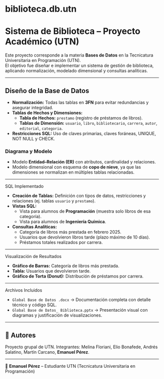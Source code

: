 ﻿# biblioteca.db.utn
# Sistema de Biblioteca – Proyecto Académico (UTN)

Este proyecto corresponde a la materia **Bases de Datos** en la Tecnicatura Universitaria en Programación (UTN).  
El objetivo fue diseñar e implementar un sistema de gestión de biblioteca, aplicando normalización, modelado dimensional y consultas analíticas.

---

##  Diseño de la Base de Datos
- **Normalización:** Todas las tablas en **3FN** para evitar redundancias y asegurar integridad.
- **Tablas de Hechos y Dimensiones:**
  - **Tabla de Hechos:** `prestamo` (registro de préstamos de libros).
  - **Tablas de Dimensión:** `usuario`, `libro`, `bibliotecario`, `carrera`, `autor`, `editorial`, `categoria`.
- **Restricciones SQL:** Uso de claves primarias, claves foráneas, UNIQUE, NOT NULL y CHECK.

### Diagrama y Modelo
- Modelo **Entidad–Relación (ER)** con atributos, cardinalidad y relaciones.
- Modelo dimensional con esquema de **copo de nieve**, ya que las dimensiones se normalizan en múltiples tablas relacionadas.

---

 SQL Implementado
- **Creación de Tablas:** Definición con tipos de datos, restricciones y relaciones (ej. tablas `usuario` y `prestamo`).
- **Vistas SQL:**
  - Vista para alumnos de **Programación** (muestra solo libros de esa categoría).
  - Vista para alumnos de **Ingeniería Química**.
- **Consultas Analíticas:**
  - Categoría de libros más prestada en febrero 2025.
  - Usuarios que devolvieron libros tarde (plazo máximo de 10 días).
  - Préstamos totales realizados por carrera.

---

 Visualización de Resultados
- **Gráfico de Barras:** Categoría de libros más prestada.
- **Tabla:** Usuarios que devolvieron tarde.
- **Gráfico de Torta (Donut):** Distribución de préstamos por carrera.

---

 Archivos Incluidos
- `Global Base de Datos .docx` → Documentación completa con detalle técnico y código SQL.  
- `Global Base de Datos_ Biblioteca.pptx` → Presentación visual con diagramas y justificación de visualizaciones.

---

## 👤 Autores
Proyecto grupal de UTN. Integrantes: Melina Floriani, Elio Bonafede, Andrés Salatino, Martín Carcano, **Emanuel Pérez**.

---

📌 **Emanuel Pérez** – Estudiante UTN (Tecnicatura Universitaria en Programación)
